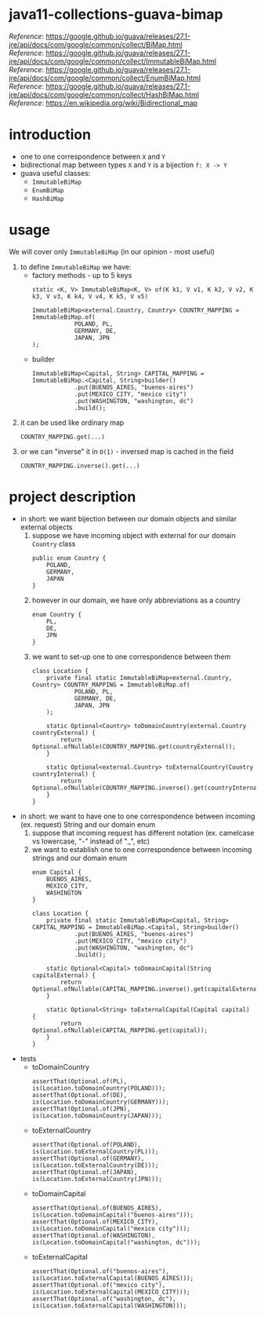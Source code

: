 # java11-collections-guava-bimap
_Reference_: https://google.github.io/guava/releases/27.1-jre/api/docs/com/google/common/collect/BiMap.html  
_Reference_: https://google.github.io/guava/releases/27.1-jre/api/docs/com/google/common/collect/ImmutableBiMap.html  
_Reference_: https://google.github.io/guava/releases/27.1-jre/api/docs/com/google/common/collect/EnumBiMap.html  
_Reference_: https://google.github.io/guava/releases/27.1-jre/api/docs/com/google/common/collect/HashBiMap.html  
_Reference_: https://en.wikipedia.org/wiki/Bidirectional_map

# introduction
* one to one correspondence between `X` and `Y`
* bidirectional map between types `X` and `Y` is a bijection `f: X -> Y`
* guava useful classes:
    * `ImmutableBiMap`
    * `EnumBiMap`
    * `HashBiMap`

# usage
We will cover only `ImmutableBiMap` (in our opinion - most useful)
1. to define `ImmutableBiMap` we have:
    * factory methods - up to 5 keys
        ```
        static <K, V> ImmutableBiMap<K, V> of(K k1, V v1, K k2, V v2, K k3, V v3, K k4, V v4, K k5, V v5)
        ```
        ```
        ImmutableBiMap<external.Country, Country> COUNTRY_MAPPING = ImmutableBiMap.of(
                    POLAND, PL,
                    GERMANY, DE,
                    JAPAN, JPN
        );
        ```
    * builder
        ```
        ImmutableBiMap<Capital, String> CAPITAL_MAPPING = ImmutableBiMap.<Capital, String>builder()
                    .put(BUENOS_AIRES, "buenos-aires")
                    .put(MEXICO_CITY, "mexico city")
                    .put(WASHINGTON, "washington, dc")
                    .build();
        ```
1. it can be used like ordinary map
    ```
    COUNTRY_MAPPING.get(...)
    ```
1. or we can "inverse" it in `O(1)` - inversed map is cached in the field
    ```
    COUNTRY_MAPPING.inverse().get(...)
    ```

# project description
* in short: we want bijection between our domain objects and similar external objects
    1. suppose we have incoming object with external for our domain `Country` class
        ```
        public enum Country {
            POLAND,
            GERMANY,
            JAPAN
        }
        ```
    1. however in our domain, we have only abbreviations as a country
        ```
        enum Country {
            PL,
            DE,
            JPN
        }
        ```
    1. we want to set-up one to one correspondence between them
        ```
        class Location {
            private final static ImmutableBiMap<external.Country, Country> COUNTRY_MAPPING = ImmutableBiMap.of(
                    POLAND, PL,
                    GERMANY, DE,
                    JAPAN, JPN
            );
        
            static Optional<Country> toDomainCountry(external.Country countryExternal) {
                return Optional.ofNullable(COUNTRY_MAPPING.get(countryExternal));
            }
        
            static Optional<external.Country> toExternalCountry(Country countryInternal) {
                return Optional.ofNullable(COUNTRY_MAPPING.inverse().get(countryInternal));
            }
        }
        ```
* in short: we want to have one to one correspondence between incoming (ex. request) String and our domain enum
    1. suppose that incoming request has different notation (ex. camelcase vs lowercase, "-" instead of "_", etc)
    1. we want to establish one to one correspondence between incoming strings and our domain enum
        ```
        enum Capital {
            BUENOS_AIRES,
            MEXICO_CITY,
            WASHINGTON
        }
        ```
        ```
        class Location {
            private final static ImmutableBiMap<Capital, String> CAPITAL_MAPPING = ImmutableBiMap.<Capital, String>builder()
                    .put(BUENOS_AIRES, "buenos-aires")
                    .put(MEXICO_CITY, "mexico city")
                    .put(WASHINGTON, "washington, dc")
                    .build();
        
            static Optional<Capital> toDomainCapital(String capitalExternal) {
                return Optional.ofNullable(CAPITAL_MAPPING.inverse().get(capitalExternal));
            }
        
            static Optional<String> toExternalCapital(Capital capital) {
                return Optional.ofNullable(CAPITAL_MAPPING.get(capital));
            }
        }
        ```
* tests
    * toDomainCountry
        ```
        assertThat(Optional.of(PL), is(Location.toDomainCountry(POLAND)));
        assertThat(Optional.of(DE), is(Location.toDomainCountry(GERMANY)));
        assertThat(Optional.of(JPN), is(Location.toDomainCountry(JAPAN)));
        ```
    * toExternalCountry
        ```
        assertThat(Optional.of(POLAND), is(Location.toExternalCountry(PL)));
        assertThat(Optional.of(GERMANY), is(Location.toExternalCountry(DE)));
        assertThat(Optional.of(JAPAN), is(Location.toExternalCountry(JPN)));
        ```
    * toDomainCapital
        ```
        assertThat(Optional.of(BUENOS_AIRES), is(Location.toDomainCapital("buenos-aires")));
        assertThat(Optional.of(MEXICO_CITY), is(Location.toDomainCapital("mexico city")));
        assertThat(Optional.of(WASHINGTON), is(Location.toDomainCapital("washington, dc")));
        ```
    * toExternalCapital
        ```
        assertThat(Optional.of("buenos-aires"), is(Location.toExternalCapital(BUENOS_AIRES)));
        assertThat(Optional.of("mexico city"), is(Location.toExternalCapital(MEXICO_CITY)));
        assertThat(Optional.of("washington, dc"), is(Location.toExternalCapital(WASHINGTON)));
        ```